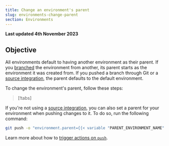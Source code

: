 ```yaml
---
title: Change an environment's parent
slug: environments-change-parent
section: Environments
---
```


**Last updated 4th November 2023**



## Objective  

All environments default to having another environment as their parent.
If you [branched](../../glossary#branch) the environment from another,
its parent starts as the environment it was created from.
If you pushed a branch through Git or a [source integration](../integrations/source/_index.md),
the parent defaults to the default environment.

To change the environment's parent, follow these steps:

> [!tabs]      

If you're not using a [source integration](../integrations-source),
you can also set a parent for your environment when pushing changes to it.
To do so, run the following command:

```bash
git push -o "environment.parent={{< variable "PARENT_ENVIRONMENT_NAME" >}}"
```

Learn more about how to [trigger actions on `push`](../#push-options).
